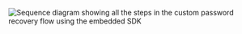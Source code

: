 <div class="common-image-format">

![Sequence diagram showing all the steps in the custom password recovery flow using the embedded SDK](/img/advanced-use-cases/java-custom-pwd-recovery-custom-sdk-summary.png "Custom password recovery with SDK flow diagram")

</div>
